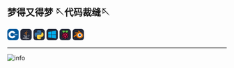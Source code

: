 ##  梦得又得梦   🪡代码裁缝🪡
<svg xmlns="http://www.w3.org/2000/svg" width="26" height="26" fill="none" viewBox="0 0 256 256"><rect width="256" height="256" fill="#00599C" rx="60"/><path fill="#fff" d="M110.759 210.517C65.1254 210.517 28 173.392 28 127.759C28 82.1254 65.1254 45 110.759 45C140.204 45 167.667 60.8458 182.427 86.3533L146.611 107.079C139.224 94.3111 125.485 86.3793 110.759 86.3793C87.9416 86.3793 69.3793 104.942 69.3793 127.759C69.3793 150.575 87.9416 169.138 110.759 169.138C125.486 169.138 139.225 161.206 146.613 148.436L182.429 169.161C167.669 194.671 140.206 210.517 110.759 210.517Z"/><path fill="#fff" d="M193.517 123.161H184.321V113.965H175.127V123.161H165.931V132.356H175.127V141.552H184.321V132.356H193.517V123.161Z"/><path fill="#fff" d="M228 123.161H218.804V113.965H209.61V123.161H200.414V132.356H209.61V141.552H218.804V132.356H228V123.161Z"/></svg> 
<svg xmlns="http://www.w3.org/2000/svg" width="26" height="26" fill="none" viewBox="0 0 256 256"><rect width="256" height="256" fill="#242938" rx="60"/><path fill="#fff" d="M101.634 182.619C101.634 182.619 93.9548 187.293 106.979 188.63C122.707 190.634 131.023 190.299 148.386 186.962C148.386 186.962 153.06 189.971 159.406 192.306C120.331 209.002 70.9089 191.304 101.634 182.619ZM96.6252 160.914C96.6252 160.914 88.2753 167.26 101.299 168.593C118.327 170.262 131.69 170.597 154.732 165.926C154.732 165.926 157.741 169.267 162.747 170.936C115.664 184.961 62.8975 172.269 96.6252 160.917V160.914ZM188.795 198.984C188.795 198.984 194.471 203.658 182.449 207.334C160.073 214.012 88.6104 216.019 68.5735 207.334C61.564 204.325 74.9197 199.982 79.2587 199.319C83.6012 198.317 85.9366 198.317 85.9366 198.317C78.2569 192.973 34.8424 209.337 63.8959 214.046C143.709 227.073 209.499 208.37 188.792 199.018L188.795 198.984ZM105.307 138.203C105.307 138.203 68.9052 146.888 92.2793 149.89C102.298 151.223 122 150.892 140.368 149.555C155.396 148.221 170.458 145.548 170.458 145.548C170.458 145.548 165.113 147.886 161.441 150.222C124.342 159.915 53.2107 155.573 73.5827 145.554C90.9526 137.204 105.307 138.203 105.307 138.203V138.203ZM170.423 174.604C207.83 155.234 190.46 136.534 178.438 138.873C175.429 139.54 174.096 140.207 174.096 140.207C174.096 140.207 175.097 138.203 177.436 137.54C201.145 129.19 219.849 162.586 169.757 175.61C169.757 175.61 170.092 175.275 170.423 174.608V174.604ZM108.979 227.364C145.046 229.703 200.147 226.03 201.484 208.995C201.484 208.995 198.817 215.673 171.764 220.683C141.042 226.359 102.968 225.692 80.5957 222.016C80.5957 222.016 85.2698 226.023 108.982 227.36L108.979 227.364Z"/><path fill="#F58219" d="M147.685 28C147.685 28 168.389 49.0388 127.983 80.7594C95.5891 106.472 120.632 121.168 127.983 137.861C108.948 120.833 95.2609 105.802 104.606 91.7762C118.331 71.0828 156.062 61.0644 147.685 28ZM137 123.842C146.683 134.862 134.333 144.881 134.333 144.881C134.333 144.881 159.044 132.195 147.692 116.494C137.338 101.466 129.324 94.1184 172.738 69.0689C172.738 69.0689 104.278 86.0968 137.007 123.835L137 123.842Z"/></svg> 
<svg xmlns="http://www.w3.org/2000/svg" width="26" height="26" fill="none" viewBox="0 0 256 256"><rect width="256" height="256" fill="#242938" rx="60"/><path fill="url(#paint0_linear_2_47)" d="M127.279 29C76.5066 29 79.6772 51.018 79.6772 51.018L79.7338 73.8284H128.185V80.6772H60.4893C60.4893 80.6772 28 76.9926 28 128.222C28 179.452 56.3573 177.636 56.3573 177.636H73.2812V153.863C73.2812 153.863 72.369 125.506 101.186 125.506H149.24C149.24 125.506 176.239 125.942 176.239 99.4123V55.5461C176.239 55.5461 180.338 29 127.279 29ZM100.563 44.339C105.384 44.339 109.28 48.2351 109.28 53.0556C109.28 57.8761 105.384 61.7723 100.563 61.7723C95.7426 61.7723 91.8465 57.8761 91.8465 53.0556C91.8465 48.2351 95.7426 44.339 100.563 44.339Z"/><path fill="url(#paint1_linear_2_47)" d="M128.721 227.958C179.493 227.958 176.323 205.941 176.323 205.941L176.266 183.13H127.815V176.281H195.511C195.511 176.281 228 179.966 228 128.736C228 77.5062 199.643 79.323 199.643 79.323H182.719V103.096C182.719 103.096 183.631 131.453 154.814 131.453H106.76C106.76 131.453 79.7607 131.016 79.7607 157.546V201.412C79.7607 201.412 75.6615 227.958 128.721 227.958ZM155.437 212.619C150.616 212.619 146.72 208.723 146.72 203.903C146.72 199.082 150.616 195.186 155.437 195.186C160.257 195.186 164.154 199.082 164.154 203.903C164.154 208.723 160.257 212.619 155.437 212.619Z"/><defs><linearGradient id="paint0_linear_2_47" x1="47.22" x2="146.333" y1="46.896" y2="145.02" gradientUnits="userSpaceOnUse"><stop stop-color="#387EB8"/><stop offset="1" stop-color="#366994"/></linearGradient><linearGradient id="paint1_linear_2_47" x1="108.056" x2="214.492" y1="109.905" y2="210.522" gradientUnits="userSpaceOnUse"><stop stop-color="#FFE052"/><stop offset="1" stop-color="#FFC331"/></linearGradient></defs></svg>
<svg width="26" height="26" viewBox="0 0 256 256" fill="none" xmlns="http://www.w3.org/2000/svg">
<g clip-path="url(#clip0_33_480)">
<path d="M196 0H60C26.8629 0 0 26.8629 0 60V196C0 229.137 26.8629 256 60 256H196C229.137 256 256 229.137 256 196V60C256 26.8629 229.137 0 196 0Z" fill="#242938"/>
<path d="M40 65.6631L110.968 55.9983L111 124.453L40.0656 124.857L40 65.6631ZM110.935 132.34L110.99 200.855L40.0557 191.102L40.0517 131.881L110.935 132.34ZM119.537 54.7335L213.636 41V123.582L119.537 124.33V54.7335ZM213.658 132.984L213.636 215.195L119.537 201.914L119.406 132.831L213.658 132.984Z" fill="#00ADEF"/>
</g>
<defs>
<clipPath id="clip0_33_480">
<rect width="256" height="256" fill="white"/>
</clipPath>
</defs>
</svg>
<svg width="26" height="26" viewBox="0 0 256 256" fill="none" xmlns="http://www.w3.org/2000/svg">
<rect width="256" height="256" rx="60" fill="#242938"/>
<path d="M90.582 29.0032C89.543 29.0342 88.424 29.4022 87.154 30.3622C84.042 29.2132 81.026 28.8142 78.329 31.1532C74.163 30.6362 72.809 31.7042 71.784 32.9532C70.87 32.9342 64.942 32.0512 62.224 35.9372C55.393 35.1632 53.232 39.7882 55.678 44.0982C54.285 46.1702 52.837 48.2122 56.101 52.1592C54.947 54.3562 55.662 56.7392 58.382 59.6262C57.664 62.7132 59.074 64.8932 61.604 66.5922C61.13 70.8182 65.649 73.2782 66.999 74.1522C67.517 76.6142 68.597 78.9402 73.761 80.2232C74.608 83.8972 77.712 84.5302 80.716 85.2992C70.787 90.8312 62.274 98.1042 62.333 115.955L60.877 118.442C49.491 125.076 39.25 146.395 55.266 163.725C56.314 169.15 58.066 173.045 59.628 177.358C61.966 194.735 77.215 202.871 81.236 203.834C87.131 208.134 93.408 212.214 101.902 215.074C109.909 222.988 118.585 226.003 127.308 226H127.692C136.417 226.004 145.093 222.988 153.098 215.074C161.593 212.216 167.869 208.134 173.764 203.834C177.786 202.871 193.036 194.735 195.371 177.356C196.933 173.045 198.687 169.15 199.735 163.725C215.75 146.395 205.509 125.073 194.122 118.438L192.668 115.954C192.726 98.1042 184.212 90.8272 174.283 85.2982C177.287 84.5282 180.391 83.8922 181.241 80.2222C186.402 78.9372 187.481 76.6132 188 74.1502C189.349 73.2732 193.87 70.8172 193.396 66.5872C195.925 64.8912 197.335 62.7102 196.618 59.6212C199.338 56.7372 200.052 54.3532 198.897 52.1552C202.162 48.2122 200.713 46.1672 199.32 44.0972C201.765 39.7842 199.608 35.1612 192.774 35.9352C190.056 32.0512 184.129 32.9342 183.216 32.9512C182.189 31.7032 180.834 30.6352 176.669 31.1522C173.973 28.8142 170.955 29.2132 167.844 30.3622C164.151 27.5692 161.704 29.8082 158.913 30.6552C154.44 29.2532 153.417 31.1722 151.221 31.9542C146.343 30.9662 144.86 33.1162 142.521 35.3862L139.801 35.3352C132.444 39.4872 128.79 47.9482 127.496 52.2972C126.198 47.9462 122.553 39.4862 115.197 35.3352L112.477 35.3842C110.135 33.1142 108.653 30.9662 103.776 31.9542C101.579 31.1722 100.557 29.2542 96.082 30.6552C94.248 30.0992 92.563 28.9432 90.579 29.0022L90.582 29.0032Z" fill="#050606"/>
<path d="M76.0822 47.2811C95.6012 56.9201 106.946 64.7221 113.164 71.3661C109.981 83.5911 93.3732 84.1481 87.2992 83.8051C88.5442 83.2511 89.5812 82.5861 89.9492 81.5671C88.4252 80.5301 83.0232 81.4581 79.2502 79.4261C80.6992 79.1381 81.3772 78.8581 82.0552 77.8351C78.4902 76.7451 74.6522 75.8061 72.3942 74.0011C73.6132 74.0181 74.7502 74.2641 76.3422 73.2051C73.1492 71.5571 69.7432 70.2521 67.0982 67.7321C68.7442 67.6941 70.5262 67.7151 71.0442 67.1351C68.1222 65.4021 65.6572 63.4721 63.6182 61.3641C65.9282 61.6301 66.9022 61.4011 67.4622 61.0131C65.2522 58.8471 62.4572 57.0171 61.1242 54.3471C62.8392 54.9131 64.4082 55.1301 65.5392 54.2961C64.7872 52.6741 61.5742 51.7171 59.7212 47.9281C61.5272 48.0941 63.4422 48.3051 63.8232 47.9281C62.9872 44.6561 61.5502 42.8161 60.1392 40.9131C64.0022 40.8571 69.8562 40.9251 69.5912 40.6111L67.2012 38.2751C70.9762 37.3001 74.8382 38.4321 77.6422 39.2691C78.9002 38.3181 77.6202 37.1161 76.0852 35.8841C79.2922 36.2951 82.1892 37.0031 84.8072 37.9761C86.2082 36.7651 83.9002 35.5551 82.7832 34.3421C87.7382 35.2441 89.8382 36.5091 91.9232 37.7781C93.4382 36.3861 92.0102 35.2061 90.9902 33.9961C94.7252 35.3211 96.6492 37.0341 98.6772 38.7231C99.3642 37.8331 100.42 37.1821 99.1442 35.0401C101.795 36.5051 103.793 38.2321 105.271 40.1651C106.912 39.1631 106.249 37.7931 106.259 36.5321C109.016 38.6811 110.764 40.9661 112.908 43.2011C113.336 42.9011 113.714 41.8791 114.049 40.2651C120.625 46.3781 129.919 61.7781 116.437 67.8831C104.964 58.8181 91.2612 52.2261 76.0772 47.2811H76.0802H76.0822ZM179.464 47.2811C159.947 56.9221 148.599 64.7201 142.383 71.3661C145.568 83.5911 162.176 84.1481 168.247 83.8051C167.003 83.2511 165.967 82.5861 165.6 81.5671C167.123 80.5301 172.527 81.4581 176.298 79.4261C174.849 79.1381 174.17 78.8581 173.494 77.8351C177.057 76.7451 180.896 75.8061 183.154 74.0011C181.935 74.0181 180.796 74.2641 179.205 73.2051C182.398 71.5571 185.804 70.2521 188.452 67.7321C186.8 67.6941 185.022 67.7151 184.504 67.1351C187.427 65.4021 189.892 63.4721 191.932 61.3641C189.621 61.6301 188.647 61.4011 188.087 61.0131C190.296 58.8471 193.091 57.0171 194.424 54.3471C192.709 54.9131 191.141 55.1301 190.009 54.2961C190.76 52.6741 193.974 51.7171 195.827 47.9281C194.019 48.0941 192.106 48.3051 191.722 47.9281C192.563 44.6561 193.998 42.8151 195.41 40.9111C191.547 40.8561 185.692 40.9231 185.957 40.6111L188.349 38.2751C184.572 37.2991 180.71 38.4301 177.908 39.2671C176.648 38.3161 177.932 37.1141 179.464 35.8831C176.26 36.2941 173.36 37.0021 170.742 37.9751C169.341 36.7631 171.65 35.5541 172.766 34.3411C167.811 35.2431 165.713 36.5081 163.625 37.7741C162.112 36.3851 163.54 35.2041 164.559 33.9951C160.823 35.3201 158.899 37.0331 156.873 38.7191C156.187 37.8311 155.129 37.1801 156.406 35.0361C153.754 36.5031 151.755 38.2281 150.277 40.1631C148.636 39.1611 149.3 37.7911 149.289 36.5311C146.535 38.6791 144.784 40.9661 142.642 43.2001C142.212 42.9001 141.834 41.8781 141.5 40.2631C134.923 46.3761 125.63 61.7761 139.111 67.8821C150.58 58.8121 164.279 52.2231 179.467 47.2801H179.464" fill="#63C54D"/>
<path d="M151.379 171.774C151.447 183.182 141.034 192.48 128.122 192.541C115.209 192.601 104.687 183.402 104.618 171.992V171.774C104.549 160.365 114.962 151.067 127.874 151.007C140.788 150.947 151.31 160.146 151.379 171.555V171.772V171.774ZM114.925 112.763C124.611 118.844 126.357 132.629 118.825 143.552C111.29 154.475 97.3308 158.401 87.6418 152.319C77.9558 146.238 76.2088 132.451 83.7428 121.53C91.2758 110.605 105.236 106.681 114.925 112.763ZM141.072 111.661C131.384 117.744 129.638 131.527 137.172 142.452C144.706 153.373 158.666 157.301 168.352 151.217C178.042 145.136 179.786 131.351 172.253 120.428C164.718 109.507 150.76 105.58 141.072 111.663V111.661ZM67.1049 122.769C77.5629 120.081 70.6349 164.229 62.1268 160.608C52.7638 153.393 49.7478 132.265 67.1028 122.769H67.1049ZM187.978 122.219C177.517 119.534 184.445 163.682 192.957 160.06C202.318 152.844 205.332 131.715 187.978 122.219ZM152.897 89.2812C170.948 86.3602 185.966 96.6342 185.36 115.389C184.766 122.578 146.246 90.3502 152.897 89.2792V89.2812ZM103.025 88.7302C84.9719 85.8092 69.9528 96.0862 70.5598 114.839C71.1538 122.028 109.675 89.7992 103.025 88.7302ZM127.891 84.3562C117.12 84.0882 106.781 92.0192 106.754 96.6152C106.726 102.205 115.272 107.926 127.967 108.072C140.928 108.16 149.199 103.492 149.241 97.7252C149.288 91.1912 137.451 84.2562 127.891 84.3562ZM128.724 198.957C138.117 198.563 150.722 201.855 150.745 206.221C150.902 210.461 139.315 220.041 128.101 219.857C116.488 220.338 105.1 210.742 105.25 207.417C105.075 202.54 119.392 198.734 128.724 198.957ZM93.9638 173.078C100.65 180.798 103.697 194.36 98.1189 198.357C92.8399 201.41 80.0169 200.153 70.9019 187.608C64.7579 177.084 65.5508 166.372 69.8658 163.224C76.3188 159.458 86.2898 164.546 93.9618 173.078H93.9638ZM161.293 170.63C154.056 178.752 150.027 193.561 155.305 198.331C160.351 202.038 173.899 201.519 183.908 188.214C191.175 179.278 188.739 164.357 184.589 160.394C178.423 155.823 169.572 161.672 161.292 170.627V170.63" fill="#C51850"/>
</svg>
<svg xmlns="http://www.w3.org/2000/svg" width="26" height="26" fill="none" viewBox="0 0 256 256"><rect width="256" height="256" fill="#242938" rx="60"/><path fill="#fff" d="M105.552 137.283C106.327 123.403 113.091 111.174 123.296 102.505C133.304 93.9907 146.775 88.7866 161.473 88.7866C176.156 88.7866 189.627 93.9907 199.642 102.505C209.84 111.174 216.604 123.403 217.386 137.268C218.16 151.53 212.455 164.779 202.447 174.6C192.242 184.59 177.727 190.859 161.473 190.859C145.219 190.859 130.675 184.59 120.477 174.6C110.461 164.779 104.771 151.53 105.552 137.283V137.283Z"/><path fill="#265787" d="M132.782 138.529C133.179 131.407 136.65 125.132 141.886 120.684C147.021 116.315 153.933 113.645 161.475 113.645C169.009 113.645 175.921 116.315 181.059 120.684C186.292 125.132 189.763 131.407 190.164 138.521C190.561 145.839 187.634 152.637 182.499 157.677C177.262 162.803 169.815 166.019 161.475 166.019C153.135 166.019 145.672 162.803 140.439 157.677C135.301 152.637 132.381 145.839 132.782 138.529V138.529Z"/><path fill="#EA7600" d="M87.0902 152.92C87.139 155.707 88.0235 161.123 89.3504 165.353C92.1392 174.305 96.8694 182.587 103.451 189.886C110.206 197.389 118.523 203.415 128.13 207.693C138.228 212.186 149.169 214.476 160.534 214.457C171.88 214.442 182.821 212.107 192.919 207.58C202.526 203.26 210.836 197.208 217.579 189.702C224.157 182.372 228.88 174.075 231.676 165.123C233.082 160.599 233.97 156.008 234.326 151.402C234.675 146.864 234.529 142.318 233.888 137.776C232.636 128.925 229.588 120.62 224.895 113.05C220.604 106.094 215.071 100.004 208.493 94.8777L208.508 94.8663L142.122 43.6486C142.062 43.6034 142.014 43.5545 141.95 43.5131C137.594 40.1535 130.27 40.1648 125.48 43.5319C120.637 46.9366 120.083 52.5672 124.393 56.1188L124.374 56.1376L152.063 78.7617L67.6704 78.8521H67.558C60.5825 78.8597 53.8768 83.4583 52.5499 89.2697C51.1855 95.1903 55.9233 100.101 63.1762 100.128L63.165 100.154L105.94 100.071L29.6104 158.942C29.513 159.014 29.408 159.089 29.3181 159.161C22.1176 164.701 19.79 173.913 24.3254 179.743C28.9283 185.672 38.715 185.683 45.9904 179.777L87.6487 145.519C87.6487 145.519 87.0415 150.144 87.0902 152.92V152.92ZM194.137 168.407C185.554 177.194 173.537 182.177 160.534 182.203C147.512 182.226 135.495 177.288 126.912 168.516C122.718 164.241 119.636 159.323 117.736 154.084C115.873 148.935 115.15 143.47 115.63 137.956C116.083 132.567 117.68 127.426 120.229 122.775C122.733 118.202 126.181 114.071 130.439 110.576C138.783 103.744 149.405 100.045 160.515 100.03C171.636 100.015 182.251 103.679 190.603 110.489C194.853 113.969 198.298 118.086 200.802 122.65C203.362 127.298 204.947 132.42 205.419 137.825C205.892 143.331 205.168 148.788 203.305 153.941C201.401 159.195 198.331 164.113 194.137 168.407V168.407Z"/></svg>

---
![info](https://github-readme-stats.vercel.app/api?username=IliasAbcde&show_icons=true&count_private=true&hide=prs&theme=tokyonight)
